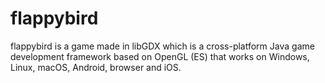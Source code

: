 # flappybird
flappybird is a game made in libGDX which is a cross-platform Java game development framework based on OpenGL (ES) that works on Windows, Linux, macOS, Android, browser and iOS. 
